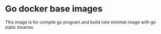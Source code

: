 # Go docker base images

This image is for compile go program and build new minimal image with go static binaries